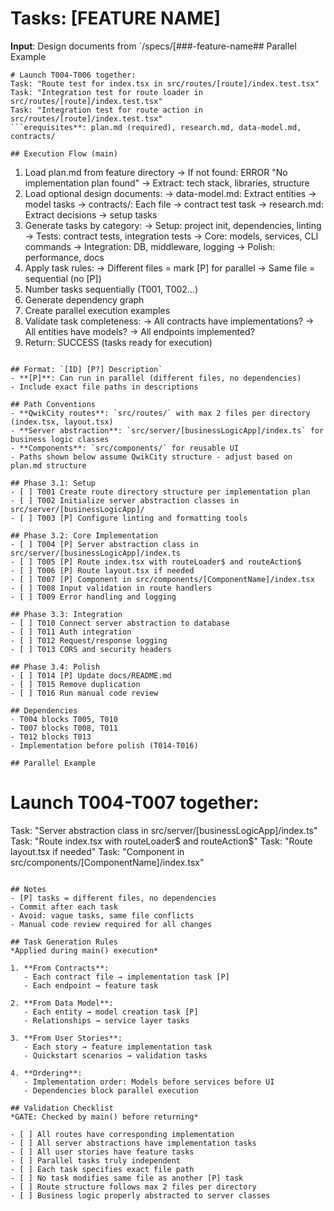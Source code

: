 # Tasks: [FEATURE NAME]

**Input**: Design documents from `/specs/[###-feature-name## Parallel Example

````
# Launch T004-T006 together:
Task: "Route test for index.tsx in src/routes/[route]/index.test.tsx"
Task: "Integration test for route loader in src/routes/[route]/index.test.tsx"
Task: "Integration test for route action in src/routes/[route]/index.test.tsx"
```erequisites**: plan.md (required), research.md, data-model.md, contracts/

## Execution Flow (main)
````

1. Load plan.md from feature directory
   → If not found: ERROR "No implementation plan found"
   → Extract: tech stack, libraries, structure
2. Load optional design documents:
   → data-model.md: Extract entities → model tasks
   → contracts/: Each file → contract test task
   → research.md: Extract decisions → setup tasks
3. Generate tasks by category:
   → Setup: project init, dependencies, linting
   → Tests: contract tests, integration tests
   → Core: models, services, CLI commands
   → Integration: DB, middleware, logging
   → Polish: performance, docs
4. Apply task rules:
   → Different files = mark [P] for parallel
   → Same file = sequential (no [P])
5. Number tasks sequentially (T001, T002...)
6. Generate dependency graph
7. Create parallel execution examples
8. Validate task completeness:
   → All contracts have implementations?
   → All entities have models?
   → All endpoints implemented?
9. Return: SUCCESS (tasks ready for execution)

```

## Format: `[ID] [P?] Description`
- **[P]**: Can run in parallel (different files, no dependencies)
- Include exact file paths in descriptions

## Path Conventions
- **QwikCity routes**: `src/routes/` with max 2 files per directory (index.tsx, layout.tsx)
- **Server abstraction**: `src/server/[businessLogicApp]/index.ts` for business logic classes
- **Components**: `src/components/` for reusable UI
- Paths shown below assume QwikCity structure - adjust based on plan.md structure

## Phase 3.1: Setup
- [ ] T001 Create route directory structure per implementation plan
- [ ] T002 Initialize server abstraction classes in src/server/[businessLogicApp]/
- [ ] T003 [P] Configure linting and formatting tools

## Phase 3.2: Core Implementation
- [ ] T004 [P] Server abstraction class in src/server/[businessLogicApp]/index.ts
- [ ] T005 [P] Route index.tsx with routeLoader$ and routeAction$
- [ ] T006 [P] Route layout.tsx if needed
- [ ] T007 [P] Component in src/components/[ComponentName]/index.tsx
- [ ] T008 Input validation in route handlers
- [ ] T009 Error handling and logging

## Phase 3.3: Integration
- [ ] T010 Connect server abstraction to database
- [ ] T011 Auth integration
- [ ] T012 Request/response logging
- [ ] T013 CORS and security headers

## Phase 3.4: Polish
- [ ] T014 [P] Update docs/README.md
- [ ] T015 Remove duplication
- [ ] T016 Run manual code review

## Dependencies
- T004 blocks T005, T010
- T007 blocks T008, T011
- T012 blocks T013
- Implementation before polish (T014-T016)

## Parallel Example
```

# Launch T004-T007 together:

Task: "Server abstraction class in src/server/[businessLogicApp]/index.ts"
Task: "Route index.tsx with routeLoader$ and routeAction$"
Task: "Route layout.tsx if needed"
Task: "Component in src/components/[ComponentName]/index.tsx"

```

## Notes
- [P] tasks = different files, no dependencies
- Commit after each task
- Avoid: vague tasks, same file conflicts
- Manual code review required for all changes

## Task Generation Rules
*Applied during main() execution*

1. **From Contracts**:
   - Each contract file → implementation task [P]
   - Each endpoint → feature task

2. **From Data Model**:
   - Each entity → model creation task [P]
   - Relationships → service layer tasks

3. **From User Stories**:
   - Each story → feature implementation task
   - Quickstart scenarios → validation tasks

4. **Ordering**:
   - Implementation order: Models before services before UI
   - Dependencies block parallel execution

## Validation Checklist
*GATE: Checked by main() before returning*

- [ ] All routes have corresponding implementation
- [ ] All server abstractions have implementation tasks
- [ ] All user stories have feature tasks
- [ ] Parallel tasks truly independent
- [ ] Each task specifies exact file path
- [ ] No task modifies same file as another [P] task
- [ ] Route structure follows max 2 files per directory
- [ ] Business logic properly abstracted to server classes
```
